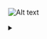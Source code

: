
![Alt text](https://g.gravizo.com/source/custom_mark10?https%3A%2F%2Fraw.githubusercontent.com%2Fjk3587%2Fhbc_work_flow%2Fmain%2FREADME.md)
<details> 
<summary></summary>
custom_mark10
  digraph G {
    size ="4,4"
    main [shape=box label="does it have goat cheese and figs?" ]
  }
custom_mark10
</details>
